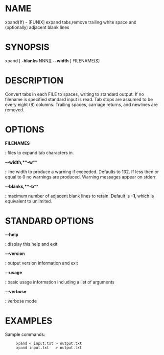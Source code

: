 NAME
====

xpand(1f) - \[FUNIX\] expand tabs,remove trailing white space and
(optionally) adjacent blank lines

SYNOPSIS
========

xpand \[ **-blanks** NNN\]\[ **--width** \] FILENAME(S)

DESCRIPTION
===========

Convert tabs in each FILE to spaces, writing to standard output. If no
filename is specified standard input is read. Tab stops are assumed to
be every eight (8) columns. Trailing spaces, carriage returns, and
newlines are removed.

OPTIONS
=======

**FILENAMES**

:   files to expand tab characters in.

****--width**,**-w****

:   line width to produce a warning if exceeded. Defaults to 132. If
    less then or equal to 0 no warnings are produced. Warning messages
    appear on stderr.

****--blanks**,**-b****

:   maximum number of adjacent blank lines to retain. Default is **-1**,
    which is equivalent to unlimited.

STANDARD OPTIONS
================

****--help****

:   display this help and exit

****--version****

:   output version information and exit

****--usage****

:   basic usage information including a list of arguments

****--verbose****

:   verbose mode

EXAMPLES
========

Sample commands:

         xpand < input.txt > output.txt
         xpand input.txt   > output.txt
